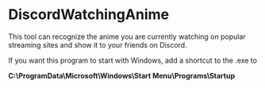 # DiscordWatchingAnime

This tool can recognize the anime you are currently watching on popular streaming sites and show it to your friends on Discord.

If you want this program to start with Windows, add a shortcut to the .exe to 

**C:\ProgramData\Microsoft\Windows\Start Menu\Programs\Startup**
